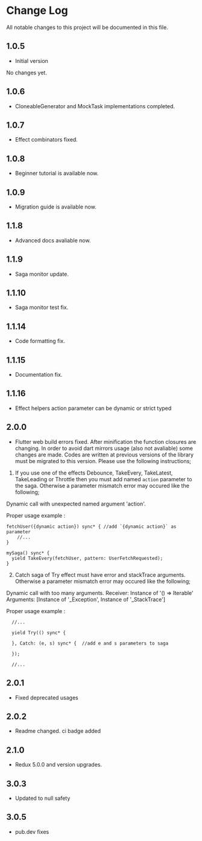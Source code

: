 # Change Log
All notable changes to this project will be documented in this file.

## 1.0.5

- Initial version

No changes yet.

## 1.0.6

- CloneableGenerator and MockTask implementations completed.

## 1.0.7

- Effect combinators fixed.

## 1.0.8

- Beginner tutorial is available now.

## 1.0.9

- Migration guide is available now.

## 1.1.8

- Advanced docs avaliable now.

## 1.1.9

- Saga monitor update.

## 1.1.10

- Saga monitor test fix.

## 1.1.14

- Code formatting fix.

## 1.1.15

- Documentation fix.

## 1.1.16

- Effect helpers action parameter can be dynamic or strict typed

## 2.0.0

- Flutter web build errors fixed. After minification the function closures are changing.
In order to avoid dart mirrors usage (also not avaliable) some changes are made.
Codes are written at previous versions of the library must be migrated to this version.
Please use the following instructions;

1. If you use one of the effects Debounce, TakeEvery, TakeLatest, TakeLeading or Throttle then you must add named `action` parameter to the saga.
Otherwise a parameter mismatch error may occured like the following;

Dynamic call with unexpected named argument 'action'.

Proper usage example :

```
fetchUser({dynamic action}) sync* { //add `{dynamic action}` as parameter
    //...
}

mySaga() sync* {
  yield TakeEvery(fetchUser, pattern: UserFetchRequested);
}
```

2. Catch saga of Try effect must have error and stackTrace arguments.
Otherwise a parameter mismatch error may occured like the following;

Dynamic call with too many arguments.
Receiver: Instance of '() => Iterable<Null>'
Arguments: [Instance of '_Exception', Instance of '_StackTrace']


Proper usage example :

```
  //...

  yield Try(() sync* {

  }, Catch: (e, s) sync* {  //add e and s parameters to saga

  });

  //...
```

## 2.0.1

- Fixed deprecated usages

## 2.0.2

- Readme changed. ci badge added

## 2.1.0

- Redux 5.0.0 and version upgrades.

## 3.0.3

- Updated to null safety

## 3.0.5

- pub.dev fixes



